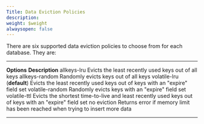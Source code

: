 ```yaml
---
Title: Data Eviction Policies
description: 
weight: $weight
alwaysopen: false
---
```

There are six supported data eviction policies to choose from for each
database. They are:

  --------------------------------------------------------- ------------------------------------------------------------------------------------------------------
  **Options**                                               **Description**
  allkeys-lru                                               Evicts the least recently used keys out of all keys
  allkeys-random                                            Randomly evicts keys out of all keys
  volatile-lru (**default**)   Evicts the least recently used keys out of keys with an "expire" field set
  volatile-random                                           Randomly evicts keys with an "expire" field set
  volatile-ttl                                              Evicts the shortest time-to-live and least recently used keys out of keys with an "expire" field set
  no eviction                                               Returns error if memory limit has been reached when trying to insert more data
  --------------------------------------------------------- ------------------------------------------------------------------------------------------------------
